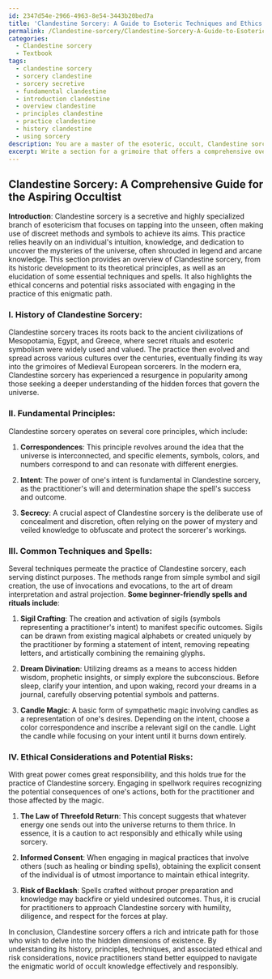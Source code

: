 ```yaml
---
id: 2347d54e-2966-4963-8e54-3443b20bed7a
title: 'Clandestine Sorcery: A Guide to Esoteric Techniques and Ethics'
permalink: /Clandestine-sorcery/Clandestine-Sorcery-A-Guide-to-Esoteric-Techniques-and-Ethics/
categories:
  - Clandestine sorcery
  - Textbook
tags:
  - clandestine sorcery
  - sorcery clandestine
  - sorcery secretive
  - fundamental clandestine
  - introduction clandestine
  - overview clandestine
  - principles clandestine
  - practice clandestine
  - history clandestine
  - using sorcery
description: You are a master of the esoteric, occult, Clandestine sorcery and education, you have written many textbooks on the subject in ways that provide students with rich and deep understanding of the subject. You are being asked to write textbook-like sections on a topic and you do it with full context, explainability, and reliability in accuracy to the true facts of the topic at hand, in a textbook style that a student would easily be able to learn from, in a rich, engaging, and contextual way. Always include relevant context (such as formulas and history), related concepts, and in a way that someone can gain deep insights from.
excerpt: Write a section for a grimoire that offers a comprehensive overview of the practice of Clandestine sorcery. This should include a brief introduction, the history of the practice, fundamental principles, common techniques, and examples of a few basic spells or rituals that a novice practitioner might undertake. Additionally, provide insights into the ethical considerations and potential risks associated with practicing Clandestine sorcery.
---
```


## Clandestine Sorcery: A Comprehensive Guide for the Aspiring Occultist

**Introduction**:
Clandestine sorcery is a secretive and highly specialized branch of esotericism that focuses on tapping into the unseen, often making use of discreet methods and symbols to achieve its aims. This practice relies heavily on an individual's intuition, knowledge, and dedication to uncover the mysteries of the universe, often shrouded in legend and arcane knowledge. This section provides an overview of Clandestine sorcery, from its historic development to its theoretical principles, as well as an elucidation of some essential techniques and spells. It also highlights the ethical concerns and potential risks associated with engaging in the practice of this enigmatic path.

### I. **History of Clandestine Sorcery**:
Clandestine sorcery traces its roots back to the ancient civilizations of Mesopotamia, Egypt, and Greece, where secret rituals and esoteric symbolism were widely used and valued. The practice then evolved and spread across various cultures over the centuries, eventually finding its way into the grimoires of Medieval European sorcerers. In the modern era, Clandestine sorcery has experienced a resurgence in popularity among those seeking a deeper understanding of the hidden forces that govern the universe.

### II. **Fundamental Principles**:
Clandestine sorcery operates on several core principles, which include:

1. **Correspondences**: This principle revolves around the idea that the universe is interconnected, and specific elements, symbols, colors, and numbers correspond to and can resonate with different energies.

2. **Intent**: The power of one's intent is fundamental in Clandestine sorcery, as the practitioner's will and determination shape the spell's success and outcome.

3. **Secrecy**: A crucial aspect of Clandestine sorcery is the deliberate use of concealment and discretion, often relying on the power of mystery and veiled knowledge to obfuscate and protect the sorcerer's workings.

### III. **Common Techniques and Spells**:
Several techniques permeate the practice of Clandestine sorcery, each serving distinct purposes. The methods range from simple symbol and sigil creation, the use of invocations and evocations, to the art of dream interpretation and astral projection. **Some beginner-friendly spells and rituals include**:

1. **Sigil Crafting**: The creation and activation of sigils (symbols representing a practitioner's intent) to manifest specific outcomes. Sigils can be drawn from existing magical alphabets or created uniquely by the practitioner by forming a statement of intent, removing repeating letters, and artistically combining the remaining glyphs.

2. **Dream Divination**: Utilizing dreams as a means to access hidden wisdom, prophetic insights, or simply explore the subconscious. Before sleep, clarify your intention, and upon waking, record your dreams in a journal, carefully observing potential symbols and patterns.

3. **Candle Magic**: A basic form of sympathetic magic involving candles as a representation of one's desires. Depending on the intent, choose a color correspondence and inscribe a relevant sigil on the candle. Light the candle while focusing on your intent until it burns down entirely.

### IV. **Ethical Considerations and Potential Risks**:
With great power comes great responsibility, and this holds true for the practice of Clandestine sorcery. Engaging in spellwork requires recognizing the potential consequences of one's actions, both for the practitioner and those affected by the magic.

1. **The Law of Threefold Return**: This concept suggests that whatever energy one sends out into the universe returns to them thrice. In essence, it is a caution to act responsibly and ethically while using sorcery.

2. **Informed Consent**: When engaging in magical practices that involve others (such as healing or binding spells), obtaining the explicit consent of the individual is of utmost importance to maintain ethical integrity.

3. **Risk of Backlash**: Spells crafted without proper preparation and knowledge may backfire or yield undesired outcomes. Thus, it is crucial for practitioners to approach Clandestine sorcery with humility, diligence, and respect for the forces at play.

In conclusion, Clandestine sorcery offers a rich and intricate path for those who wish to delve into the hidden dimensions of existence. By understanding its history, principles, techniques, and associated ethical and risk considerations, novice practitioners stand better equipped to navigate the enigmatic world of occult knowledge effectively and responsibly.
